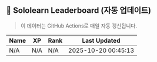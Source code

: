 
## 🧠 Sololearn Leaderboard (자동 업데이트)
> 이 데이터는 GitHub Actions로 매일 자동 갱신됩니다.

| Name | XP | Rank | Last Updated |
|------|----|------|---------------|
| N/A | N/A | N/A | 2025-10-20 00:45:13 |
